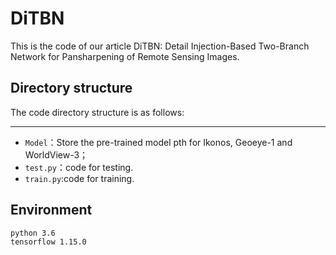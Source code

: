 # DiTBN
This is the code of our article DiTBN: Detail Injection-Based Two-Branch Network for Pansharpening of Remote Sensing Images.

## Directory structure

The code directory structure is as follows:

------
- `Model`：Store the pre-trained model pth for Ikonos, Geoeye-1 and WorldView-3；
- `test.py`：code for testing.
- `train.py`:code for training.

## Environment

```
python 3.6
tensorflow 1.15.0
```
